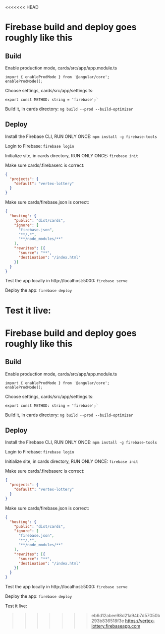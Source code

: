 <<<<<<< HEAD
# Firebase build and deploy goes roughly like this

## Build

Enable production mode, cards/src/app/app.module.ts
  ```typescipt
  import { enableProdMode } from '@angular/core';
  enableProdMode();
  ```

Choose settings, cards/src/app/settings.ts:
  ```typescipt
  export const METHOD: string = 'firebase';`
  ```

Build it, in cards directory:
  `ng build --prod --build-optimizer`

## Deploy

Install the Firebase CLI, RUN ONLY ONCE:
  `npm install -g firebase-tools`

Login to Firebase:
  `firebase login`

Initialize site, in cards directory, RUN ONLY ONCE:
  `firebase init`

Make sure cards/.firebaserc is correct:
  ```json
  {
    "projects": {
      "default": "vertex-lottery"
    }
  }
  ```
  
Make sure cards/firebase.json is correct:
  ```json
  {
    "hosting": {
      "public": "dist/cards",
      "ignore": [
        "firebase.json",
        "**/.*",
        "**/node_modules/**"
      ],
      "rewrites": [{
        "source": "**",
        "destination": "/index.html"
      }]
    }
  }
  ```
  
Test the app locally in http://localhost:5000:
  `firebase serve`

Deploy the app:
  `firebase deploy`

Test it live:
=======
# Firebase build and deploy goes roughly like this

## Build

Enable production mode, cards/src/app/app.module.ts
  ```typescipt
  import { enableProdMode } from '@angular/core';
  enableProdMode();
  ```

Choose settings, cards/src/app/settings.ts:
  ```typescipt
  export const METHOD: string = 'firebase';`
  ```

Build it, in cards directory:
  `ng build --prod --build-optimizer`

## Deploy

Install the Firebase CLI, RUN ONLY ONCE:
  `npm install -g firebase-tools`

Login to Firebase:
  `firebase login`

Initialize site, in cards directory, RUN ONLY ONCE:
  `firebase init`

Make sure cards/.firebaserc is correct:
  ```json
  {
    "projects": {
      "default": "vertex-lottery"
    }
  }
  ```
  
Make sure cards/firebase.json is correct:
  ```json
  {
    "hosting": {
      "public": "dist/cards",
      "ignore": [
        "firebase.json",
        "**/.*",
        "**/node_modules/**"
      ],
      "rewrites": [{
        "source": "**",
        "destination": "/index.html"
      }]
    }
  }
  ```
  
Test the app locally in http://localhost:5000:
  `firebase serve`

Deploy the app:
  `firebase deploy`

Test it live:
>>>>>>> eb6d12abee98d21a94b7d57050b293b836518f3e
  https://vertex-lottery.firebaseapp.com